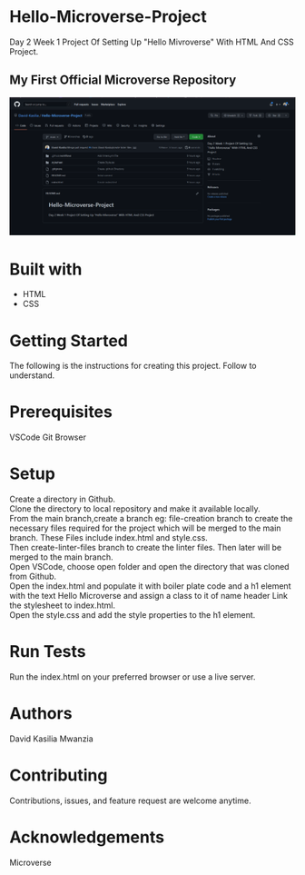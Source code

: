 # Hello-Microverse-Project
Day 2 Week 1 Project Of Setting Up "Hello Mivroverse" With HTML And CSS Project.

## My First Official Microverse Repository
<img src="hello-microverse.png">

# Built with
<ul>
<li>HTML</li>
<li>CSS</li>
</ul>

# Getting Started
The following is the instructions for creating this project. Follow to understand.

# Prerequisites
VSCode
Git
Browser
 # Setup
<p>Create a directory in Github.<br>
Clone the directory to local repository and make it available locally.<br>
From the main branch,create a branch eg:  file-creation branch  to create the necessary files required for the project which will be merged to the main branch. These Files include index.html and style.css.<br>
Then create-linter-files branch  to create the linter files. Then later will be merged to the main branch.<br>
Open VSCode, choose open folder and open the directory that was cloned from Github.<br>
Open the index.html and populate it with boiler plate code and a h1 element with the text Hello Microverse and assign a class to it of name header
Link the stylesheet to index.html.<br>
Open the style.css and add the style properties to the h1 element.

# Run Tests
Run the index.html on your preferred browser or use a live server.

# Authors
David Kasilia Mwanzia

# Contributing
Contributions, issues, and feature request are welcome anytime.

# Acknowledgements
Microverse


